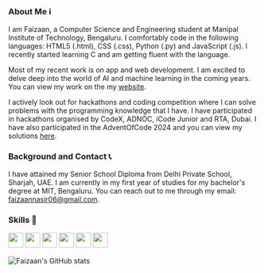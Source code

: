 ### About Me ℹ️
I am Faizaan, a Computer Science and Engineering student at Manipal Institute of Technology, Bengaluru. I comfortably code in the following languages: HTML5 (.html), CSS (.css), Python (.py) and JavaScript (.js). I recently started learning C and am getting fluent with the language. 

Most of my recent work is on app and web development. I am excited to delve deep into the world of AI and machine learning in the coming years. You can view my work on the my [website](https://faizaan-nasir.vercel.app). 

I actively look out for hackathons and coding competition where I can solve problems with the programming knowledge that I have. I have participated in hackathons organised by CodeX, ADNOC, iCode Junior and RTA, Dubai. I have also participated in the AdventOfCode 2024 and you can view my solutions [here](https://github.com/Faizaan-Nasir/AOC-MySolutions).

### Background and Contact 📞
I have attained my Senior School Diploma from Delhi Private School, Sharjah, UAE. I am currently in my first year of studies for my bachelor's degree at MIT, Bengaluru. You can reach out to me through my email: faizaannasir06@gmail.com.

### Skills 🎯
<img src="https://img.shields.io/badge/python-3670A0?style=for-the-badge&logo=python&logoColor=ffdd54" style="margin-bottom: 4px;" height="30px"> <img src="https://img.shields.io/badge/html5-%23E34F26.svg?style=for-the-badge&logo=html5&logoColor=white" style="margin-bottom: 4px;" height="30px"> <img src="https://img.shields.io/badge/css3-%231572B6.svg?style=for-the-badge&logo=css3&logoColor=white" style="margin-bottom: 4px;" height="30px"> <img src="https://img.shields.io/badge/JavaScript-323330?style=for-the-badge&logo=javascript&logoColor=F7DF1E" style="margin-bottom: 4px;" height="30px"> <img src="https://img.shields.io/badge/c-%2300599C.svg?style=for-the-badge&logo=c&logoColor=white" style="margin-bottom: 4px;" height="30px"> <img src="https://img.shields.io/badge/Qt-%23217346.svg?style=for-the-badge&logo=Qt&logoColor=white" style="margin-bottom: 4px;" height="30px"> 

![Faizaan's GitHub stats](https://github-readme-stats.vercel.app/api?username=Faizaan-Nasir)

